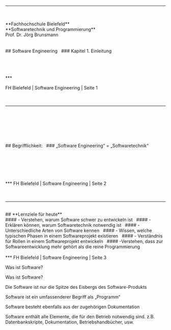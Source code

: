 ***
<br/>
<br/>
**Fachhochschule Bielefeld**  
<br/>
**Softwaretechnik und Programmierung**  
<br/>
Prof. Dr. Jörg Brunsmann
<br/>
<br/>
<br/>
## Software Engineering  
### Kapitel 1. Einleitung  
<br/>
<br/>
<br/>
<br/>
<br/>
***  

FH Bielefeld | Software Engineering | Seite 1  
<br/>
<br/>
<br/>





***
<br/>
<br/>
<br/>
<br/>
<br/>
<br/>
## Begrifflichkeit:  
### „Software Engineering“ = „Softwaretechnik“  
<br/>
<br/>
<br/>
<br/>
<br/>
<br/>
<br/>
***
FH Bielefeld | Software Engineering | Seite 2
<br/>
<br/>
<br/>





***
<br/>
## **Lernziele für heute**  
<br/>
#### - Verstehen, warum Software schwer zu entwickeln ist  
#### - Erklären können, warum Softwaretechnik notwendig ist  
#### - Unterschiedliche Arten von Software kennen  
#### - Wissen, welche typischen Phasen in einem Softwareprojekt existieren  
#### - Verständnis für Rollen in einem Softwareprojekt entwickeln  
#### -Verstehen, dass zur Softwareentwicklung mehr gehört als die reine Programmierung
<br/>
<br/>
***
FH Bielefeld | Software Engineering | Seite 3




Was ist Software?


Was ist Software?

Die Software ist nur die Spitze des Eisbergs des Software-Produkts

Software ist ein umfassenderer Begriff als „Programm“

Software besteht ebenfalls aus der zugehörigen Dokumentation

Software enthält alle Elemente, die für den Betrieb notwendig sind. z.B. Datenbankskripte, Dokumentation, Betriebshandbücher, usw.


